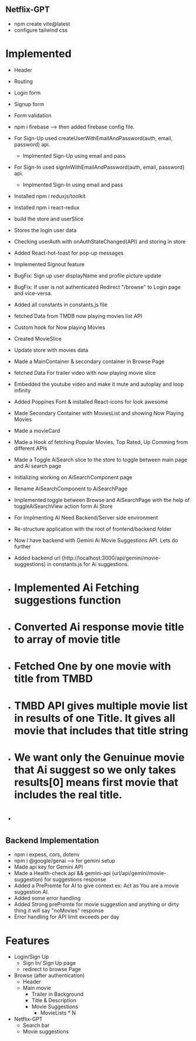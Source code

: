 ## Netflix-GPT

- npm create vite@latest
- configure tailwind css

# Implemented

- Header
- Routing
- Login form
- Signup form
- Form validation
- npm i firebase --> then added firebase config file.
- For Sign-Up used createUserWithEmailAndPassword(auth, email, password) api.
  - Implmented Sign-Up using email and pass
- For Sign-In used signInWithEmailAndPassword(auth, email, password) api.

  - Implmented Sign-In using email and pass

- Installed npm i reduxjs/toolkit
- Installed npm i react-redux
- build the store and userSlice
- Stores the login user data
- Checking userAuth with onAuthStateChanged(API) and storing in store
- Added React-hot-toast for pop-up messages
- Implemented Signout feature
- BugFix: Sign up user displayName and profile picture update
- BugFix: If user is not authenticated Redirect "/browse" to Login page and vice-versa.
- Added all constants in constants.js file

- fetched Data from TMDB now playing movies list API
- Custom hook for Now playing Movies
- Created MovieSlice
- Update store with movies data
- Made a MainContainer & secondary container in Browse Page
- fetched Data For trailer video with now playing movie slice
- Embedded the youtube video and make it mute and autoplay and loop infinity

- Added Poppines Font & installed React-icons for look awesome
- Made Secondary Container with MoviesList and showing Now Playing Movies
- Made a movieCard
- Made a Hook of fetching Popular Movies, Top Rated, Up Comming from different APIs
- Made a Toggle AiSearch slice to the store to toggle between main page and Ai search page
- Initializing working on AiSearchComponent page
- Rename AiSearchComponent to AiSearchPage
- Implemented toggle between Browse and AiSearchPage with the help of toggleAiSearchView action form Ai Store
- For Implmenting AI Need Backend/Server side environment
- Re-structure application with the root of frontend/backend folder
- Now I have backend with Gemini Ai Movie Suggestions API. Lets do further
- Added backend url (http://localhost:3000/api/gemini/movie-suggestions) in constants.js for Ai suggestions.
- # Implemented Ai Fetching suggestions function
- # Converted Ai response movie title to array of movie title
- # Fetched One by one movie with title from TMBD
- # TMBD API gives multiple movie list in results of one Title. It gives all movie that includes that title string
- # We want only the Genuinue movie that Ai suggest so we only takes results[0] means first movie that includes the real title.
- # 

## Backend Implementation

- npm i expess, cors, dotenv
- npm i @google/genai --> for gemini setup
- Made api key for Gemini API
- Made a Health-check api && gemini-api (url/api/gemini/movie-suggestion) for suggestions response
- Added a PrePromte for AI to give context ex: Act as You are a movie suggestion AI.
- Added some error handling
- Added Strong prePromte for movie suggestion and anything or dirty thing it will say "noMovies" response
- Error handling for API limit exceeds per day

# Features

- Login/Sign Up
  - Sign In/ Sign Up page
  - redirect to browse Page
- Browse (after authentication)
  - Header
  - Main movie
    - Trailer in Background
    - Title & Description
    - Movie Suggestions
      - MovieLists \* N
- Netflix-GPT
  - Search bar
  - Movie suggestions

